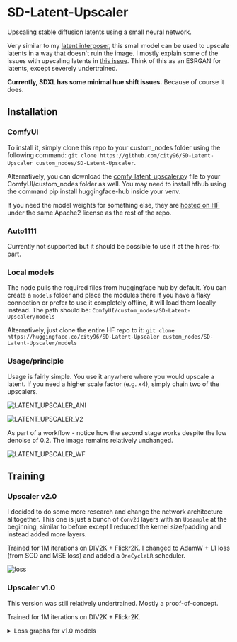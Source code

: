 # SD-Latent-Upscaler
Upscaling stable diffusion latents using a small neural network.

Very similar to my [latent interposer](https://github.com/city96/SD-Latent-Interposer/tree/main), this small model can be used to upscale latents in a way that doesn't ruin the image. I mostly explain some of the issues with upscaling latents in [this issue](https://github.com/city96/SD-Advanced-Noise/issues/1#issuecomment-1678193121). Think of this as an ESRGAN for latents, except severely undertrained.

**Currently, SDXL has some minimal hue shift issues.** Because of course it does.

## Installation

### ComfyUI

To install it, simply clone this repo to your custom_nodes folder using the following command: `git clone https://github.com/city96/SD-Latent-Upscaler custom_nodes/SD-Latent-Upscaler`.

Alternatively, you can download the [comfy_latent_upscaler.py](https://github.com/city96/SD-Latent-Upscaler/blob/main/comfy_latent_upscaler.py) file to your ComfyUI/custom_nodes folder as well. You may need to install hfhub using the command pip install huggingface-hub inside your venv.

If you need the model weights for something else, they are [hosted on HF](https://huggingface.co/city96/SD-Latent-Upscaler/tree/main) under the same Apache2 license as the rest of the repo.

### Auto1111

Currently not supported but it should be possible to use it at the hires-fix part.

### Local models

The node pulls the required files from huggingface hub by default. You can create a `models` folder and place the modules there if you have a flaky connection or prefer to use it completely offline, it will load them locally instead. The path should be: `ComfyUI/custom_nodes/SD-Latent-Upscaler/models`

Alternatively, just clone the entire HF repo to it: `git clone https://huggingface.co/city96/SD-Latent-Upscaler custom_nodes/SD-Latent-Upscaler/models`

### Usage/principle

Usage is fairly simple. You use it anywhere where you would upscale a latent. If you need a higher scale factor (e.g. x4), simply chain two of the upscalers.

![LATENT_UPSCALER_ANI](https://github.com/city96/SD-Latent-Upscaler/assets/125218114/dc187631-fd94-445e-9f20-a5741091bb0e)

![LATENT_UPSCALER_V2](https://github.com/city96/SD-Latent-Upscaler/assets/125218114/16e7fcb3-74e5-476f-8d54-1eb4d6d4f78b)

As part of a workflow - notice how the second stage works despite the low denoise of 0.2. The image remains relatively unchanged.

![LATENT_UPSCALER_WF](https://github.com/city96/SD-Latent-Upscaler/assets/125218114/6ae1779d-42ec-413e-8e44-1b9b8a1e2663)

## Training

### Upscaler v2.0

I decided to do some more research and change the network architecture alltogether. This one is just a bunch of `Conv2d` layers with an `Upsample` at the beginning, similar to before except I reduced the kernel size/padding and instead added more layers.

Trained for 1M iterations on DIV2K + Flickr2K. I changed to AdamW + L1 loss (from SGD and MSE loss) and added a `OneCycleLR` scheduler.

![loss](https://github.com/city96/SD-Latent-Upscaler/assets/125218114/ca361dfd-7148-4b1b-bbf2-59151f8992cc)

### Upscaler v1.0 

This version was still relatively undertrained. Mostly a proof-of-concept.

Trained for 1M iterations on DIV2K + Flickr2K.

<details>
  <summary>Loss graphs for v1.0 models</summary>

  (Left is training loss, right is validation loss.)

  ![loss](https://github.com/city96/SD-Latent-Upscaler/assets/125218114/edbc30b4-56b4-4b74-8c0b-3ab35916e963)

<details>
